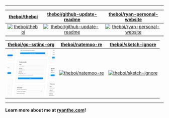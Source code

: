 
## 



---

|  **[theboi/theboi](https://github.com/theboi/theboi)** | **[theboi/github-update-readme](https://github.com/theboi/github-update-readme)** | **[theboi/ryan-personal-website](https://github.com/theboi/ryan-personal-website)** |
| :-: | :-: | :-: |
|  <a href="https://github.com/theboi/theboi"><img src="https://github.com/theboi/theboi/raw/master/DISPLAY.jpg" alt="theboi/theboi" title="theboi/theboi" width="150" height="150"></a> | <a href="https://github.com/theboi/github-update-readme"><img src="https://github.com/theboi/github-update-readme/raw/master/DISPLAY.jpg" alt="theboi/github-update-readme" title="theboi/github-update-readme" width="150" height="150"></a> | <a href="https://github.com/theboi/ryan-personal-website"><img src="https://github.com/theboi/ryan-personal-website/raw/master/DISPLAY.jpg" alt="theboi/ryan-personal-website" title="theboi/ryan-personal-website" width="150" height="150"></a> |

|  **[theboi/go-sstinc-org](https://github.com/theboi/go-sstinc-org)** | **[theboi/natemoo-re](https://github.com/theboi/natemoo-re)** | **[theboi/sketch-ignore](https://github.com/theboi/sketch-ignore)** |
| :-: | :-: | :-: |
|  <a href="https://github.com/theboi/go-sstinc-org"><img src="https://github.com/theboi/go-sstinc-org/raw/master/DISPLAY.jpg" alt="theboi/go-sstinc-org" title="theboi/go-sstinc-org" width="150" height="150"></a> | <a href="https://github.com/theboi/natemoo-re"><img src="https://github.com/theboi/natemoo-re/raw/master/DISPLAY.jpg" alt="theboi/natemoo-re" title="theboi/natemoo-re" width="150" height="150"></a> | <a href="https://github.com/theboi/sketch-ignore"><img src="https://github.com/theboi/sketch-ignore/raw/master/DISPLAY.jpg" alt="theboi/sketch-ignore" title="theboi/sketch-ignore" width="150" height="150"></a> |



---

[//]: # (BREAK)

**Learn more about me at [ryanthe.com](https://www.ryanthe.com)!**

